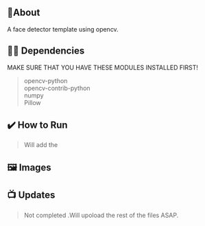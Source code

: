 

## 📝About
A face detector template using opencv.


## 👨‍💻 Dependencies
MAKE SURE THAT YOU HAVE THESE MODULES INSTALLED FIRST!
> opencv-python <br>
> opencv-contrib-python<br>
> numpy <br>
> Pillow<br>
## ✔️ How to Run
>Will add the

## 🖼️ Images


## 📺 Updates
> Not completed .Will upoload the rest of the files ASAP.

